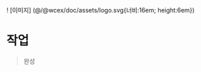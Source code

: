 <!--DESC: {"icon":"explore"} -->
! [이미지] (@/@wcex/doc/assets/logo.svg{너비:16em; height:6em})
# 작업
> 완성


